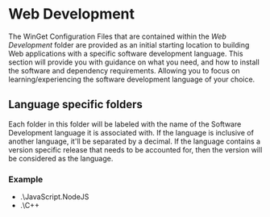 # Web Development

The WinGet Configuration Files that are contained within the *Web Development* folder are provided as an initial starting location to building Web applications with a specific software development language. This section will provide you with guidance on what you need, and how to install the software and dependency requirements. Allowing you to focus on learning/experiencing the software development language of your choice.

## Language specific folders

Each folder in this folder will be labeled with the name of the Software Development language it is associated with. If the language is inclusive of another language, it'll be separated by a decimal. If the language contains a version specific release that needs to be accounted for, then the version will be considered as the language.

### Example

* .\JavaScript.NodeJS
* .\C++
